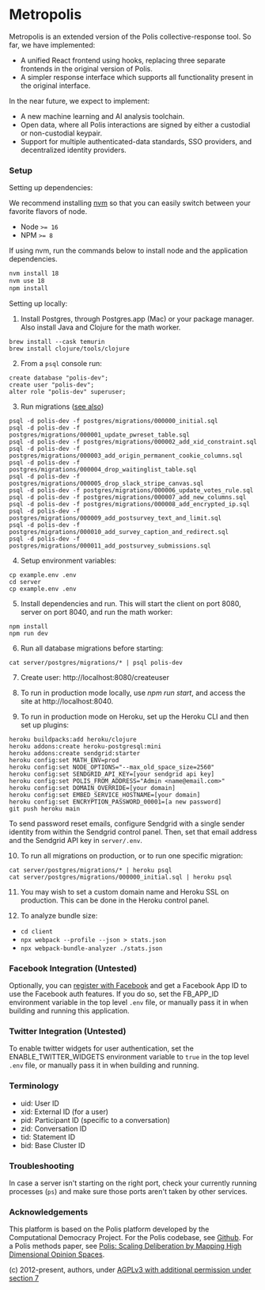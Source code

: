 # Metropolis

Metropolis is an extended version of the Polis collective-response
tool. So far, we have implemented:

- A unified React frontend using hooks, replacing three separate
  frontends in the original version of Polis.
- A simpler response interface which supports all functionality
  present in the original interface.

In the near future, we expect to implement:

- A new machine learning and AI analysis toolchain.
- Open data, where all Polis interactions are signed by either
  a custodial or non-custodial keypair.
- Support for multiple authenticated-data standards, SSO providers,
  and decentralized identity providers.

### Setup

Setting up dependencies:

We recommend installing [nvm](https://github.com/creationix/nvm) so
that you can easily switch between your favorite flavors of node.

* Node `>= 16`
* NPM `>= 8`

If using nvm, run the commands below to install node and the application dependencies.

```sh
nvm install 18
nvm use 18
npm install
```

Setting up locally:

1. Install Postgres, through Postgres.app (Mac) or your package manager. Also install Java and Clojure for the math worker.

```
brew install --cask temurin
brew install clojure/tools/clojure
```

2. From a `psql` console run:

```
create database "polis-dev";
create user "polis-dev";
alter role "polis-dev" superuser;
```

3. Run migrations ([️see also](docs/migrations.md))

```
psql -d polis-dev -f postgres/migrations/000000_initial.sql
psql -d polis-dev -f postgres/migrations/000001_update_pwreset_table.sql
psql -d polis-dev -f postgres/migrations/000002_add_xid_constraint.sql
psql -d polis-dev -f postgres/migrations/000003_add_origin_permanent_cookie_columns.sql
psql -d polis-dev -f postgres/migrations/000004_drop_waitinglist_table.sql
psql -d polis-dev -f postgres/migrations/000005_drop_slack_stripe_canvas.sql
psql -d polis-dev -f postgres/migrations/000006_update_votes_rule.sql
psql -d polis-dev -f postgres/migrations/000007_add_new_columns.sql
psql -d polis-dev -f postgres/migrations/000008_add_encrypted_ip.sql
psql -d polis-dev -f postgres/migrations/000009_add_postsurvey_text_and_limit.sql
psql -d polis-dev -f postgres/migrations/000010_add_survey_caption_and_redirect.sql
psql -d polis-dev -f postgres/migrations/000011_add_postsurvey_submissions.sql
```

4. Setup environment variables:

```
cp example.env .env
cd server
cp example.env .env
```

5. Install dependencies and run. This will start the client on port 8080, server on port 8040, and run the math worker:

```
npm install
npm run dev
```

6. Run all database migrations before starting:

```
cat server/postgres/migrations/* | psql polis-dev
```

7. Create user: http://localhost:8080/createuser

8. To run in production mode locally, use *npm run start*, and access the site at http://localhost:8040.

9. To run in production mode on Heroku, set up the Heroku CLI and then set up plugins:

```
heroku buildpacks:add heroku/clojure
heroku addons:create heroku-postgresql:mini
heroku addons:create sendgrid:starter
heroku config:set MATH_ENV=prod
heroku config:set NODE_OPTIONS="--max_old_space_size=2560"
heroku config:set SENDGRID_API_KEY=[your sendgrid api key]
heroku config:set POLIS_FROM_ADDRESS="Admin <name@email.com>"
heroku config:set DOMAIN_OVERRIDE=[your domain]
heroku config:set EMBED_SERVICE_HOSTNAME=[your domain]
heroku config:set ENCRYPTION_PASSWORD_00001=[a new password]
git push heroku main
```

To send password reset emails, configure Sendgrid with a single sender identity
from within the Sendgrid control panel. Then, set that email address and the
Sendgrid API key in `server/.env`.

10. To run all migrations on production, or to run one specific migration:

```
cat server/postgres/migrations/* | heroku psql
cat server/postgres/migrations/000000_initial.sql | heroku psql
```

11. You may wish to set a custom domain name and Heroku SSL on
production. This can be done in the Heroku control panel.

12. To analyze bundle size:
- `cd client`
- `npx webpack --profile --json > stats.json`
- `npx webpack-bundle-analyzer ./stats.json`

### Facebook Integration (Untested)

Optionally, you can [register with
Facebook](https://developers.facebook.com/docs/development) and get a
Facebook App ID to use the Facebook auth features. If you do so, set
the FB_APP_ID environment variable in the top level `.env` file, or
manually pass it in when building and running this application.

### Twitter Integration (Untested)

To enable twitter widgets for user authentication, set the
ENABLE_TWITTER_WIDGETS environment variable to `true` in the top level
`.env` file, or manually pass it in when building and running.

### Terminology

- uid: User ID
- xid: External ID (for a user)
- pid: Participant ID (specific to a conversation)
- zid: Conversation ID
- tid: Statement ID
- bid: Base Cluster ID

### Troubleshooting

In case a server isn't starting on the right port, check your
currently running processes (`ps`) and make sure those ports
aren't taken by other services.

### Acknowledgements

This platform is based on the Polis platform developed by the
Computational Democracy Project. For the Polis codebase, see
[Github](https://github.com/compdemocracy/polis). For a Polis
methods paper, see [Polis: Scaling Deliberation by Mapping High
Dimensional Opinion
Spaces](https://www.e-revistes.uji.es/index.php/recerca/article/view/5516/6558).

(c) 2012-present, authors, under [AGPLv3 with additional permission under section 7](/LICENSE)
